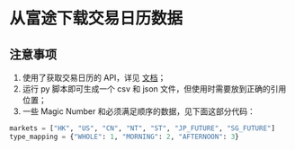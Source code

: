 # 从富途下载交易日历数据

## 注意事项
1. 使用了获取交易日历的 API，详见 [文档](https://openapi.futunn.com/futu-api-doc/quote/request-trading-days.html)；
2. 运行 py 脚本即可生成一个 csv 和 json 文件，但使用时需要放到正确的引用位置；
3. 一些 Magic Number 和必须满足顺序的数据，见下面这部分代码：
```py
markets = ["HK", "US", "CN", "NT", "ST", "JP_FUTURE", "SG_FUTURE"]
type_mapping = {"WHOLE": 1, "MORNING": 2, "AFTERNOON": 3}
```